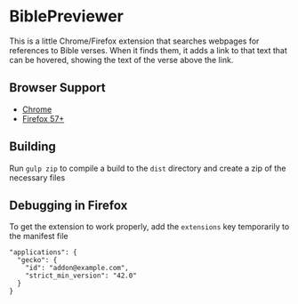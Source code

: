 # BiblePreviewer

This is a little Chrome/Firefox extension that searches webpages for references to Bible verses. When it finds them, it 
adds a link to that text that can be hovered, showing the text of the verse above the link.

## Browser Support
* [Chrome](https://chrome.google.com/webstore/detail/bible-previewer/khknjdjihianlbkkbpmoemlkphkeaddi)
* [Firefox 57+](https://addons.mozilla.org/en-US/firefox/addon/bible-previewer/)

## Building
Run `gulp zip` to compile a build to the `dist` directory and create a zip of the necessary files

## Debugging in Firefox
To get the extension to work properly, add the `extensions` key temporarily to the manifest file
 
    "applications": {
      "gecko": {
        "id": "addon@example.com",
        "strict_min_version": "42.0"
      }
    }
